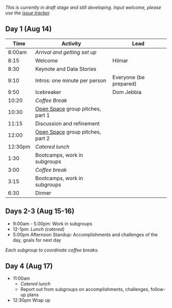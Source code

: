 _This is currently in draft stage and still developing. Input welcome, please use the [issue tracker](https://github.com/Imageomics-Datapalooza-2023/issues)._

## Day 1 (Aug 14)

| Time | Activity | Lead |
|------|----------|------|
| 8:00am | _Arrival and getting set up_
| 8:15 | Welcome | Hilmar
| 8:30 | Keynote and Data Stories | 
| 9:10 | Intros: one minute per person | Everyone (be prepared)
| 9:50 | Icebreaker | Dom Jebbia
| 10:20 | _Coffee Break_
| 10:30 | [Open Space](https://en.wikipedia.org/wiki/Open_Space_Technology) group pitches, part 1
| 11:15 | Discussion and refinement 
| 12:00 | [Open Space](https://en.wikipedia.org/wiki/Open_Space_Technology) group pitches, part 2
| 12:30pm | _Catered lunch_
| 1:30 | Bootcamps, work in subgroups
| 3:00 | _Coffee break_
| 3:15 | Bootcamps, work in subgroups
| 6:30 | Dinner
 
## Days 2-3 (Aug 15-16)
* 9:00am - 5.00pm: Work in subgroups
* 12-1pm: _Lunch (catered)_
* 5:00pm Afternoon Standup: Accomplishments and challenges of the day, goals for next day

_Each subgroup to coordinate coffee breaks._

## Day 4 (Aug 17)
* 11:00am 
  - _Catered lunch_
  - Report out from subgroups on accomplishments, challenges, follow-up plans
* 12:30pm Wrap up